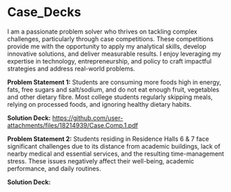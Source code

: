 # Case_Decks
I am a passionate problem solver who thrives on tackling complex challenges, particularly through case competitions. These competitions provide me with the opportunity to apply my analytical skills, develop innovative solutions, and deliver measurable results. I enjoy leveraging my expertise in technology, entrepreneurship, and policy to craft impactful strategies and address real-world problems.

**Problem Statement 1:**
Students are consuming more foods high in energy, fats, free sugars and salt/sodium, and do not eat enough fruit, vegetables and other dietary fibre. Most college students regularly skipping meals, relying on processed foods, and ignoring healthy dietary habits.

**Solution Deck:**
https://github.com/user-attachments/files/18214939/Case.Comp.1.pdf

**Problem Statement 2:**
Students residing in Residence Halls 6 & 7 face significant challenges due to its distance from academic buildings, lack of nearby medical and essential services, and the resulting time-management stress. These issues negatively affect their well-being, academic performance, and daily routines.

**Solution Deck:**


